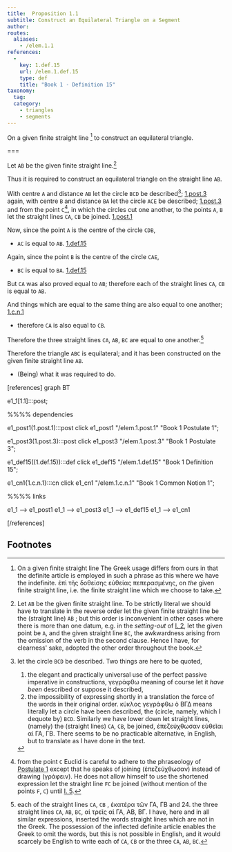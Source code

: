 ```yaml
---
title:  Proposition 1.1
subtitle: Construct an Equilateral Triangle on a Segment
author:
routes:
  aliases:
    - /elem.1.1
references:
  - 
    key: 1.def.15
    url: /elem.1.def.15
    type: def
    title: "Book 1 - Definition 15"
taxonomy:
  tag:
  category:
    - triangles
    - segments
---
```


On a given finite straight line [^1] to construct an equilateral triangle.


===

Let `AB` be the given finite straight line.[^2]

Thus it is required to construct an equilateral triangle on the straight line `AB`. 

With centre `A` and distance `AB` let the circle `BCD` be described[^3]; [1.post.3] again, with centre `B` and distance `BA` let the circle `ACE` be described; [1.post.3] and from the point `C`[^4], in which the circles cut one another, to the points `A`, `B` let the straight lines `CA`, `CB` be joined. [1.post.1] 

Now, since the point `A` is the centre of the circle `CDB`, 
- `AC` is equal to `AB`. [1.def.15]

Again, since the point `B` is the centre of the circle `CAE`, 
- `BC` is equal to `BA`. [1.def.15]

But `CA` was also proved equal to `AB`; therefore each of the straight lines `CA`, `CB` is equal to `AB`.

And things which are equal to the same thing are also equal to one another; [1.c.n.1] 
- therefore `CA` is also equal to `CB`.

Therefore the three straight lines `CA`, `AB`, `BC` are equal to one another.[^5]

Therefore the triangle `ABC` is equilateral; and it has been constructed on the given finite straight line `AB`.


- (Being) what it was required to do.


[1.def.15]: /elem.1.def.15 "Book 1 - Definition 15"
[1.post.1]: /elem.1.post.1 "Book 1 - Postulate 1"
[1.post.3]: /elem.1.post.3 "Book 1 - Postulate 3"
[1.c.n.1]: /elem.1.c.n.1 "Book 1 - Common Notion 1"

[references]
graph BT

e1_1[1.1]:::post;

%%%% dependencies

e1_post1(1.post.1):::post
click e1_post1 "/elem.1.post.1" "Book 1 Postulate 1";

e1_post3(1.post.3):::post
click e1_post3 "/elem.1.post.3" "Book 1 Postulate 3";

e1_def15((1.def.15)):::def
click e1_def15 "/elem.1.def.15" "Book 1 Definition 15";

e1_cn1{1.c.n.1}:::cn
click e1_cn1 "/elem.1.c.n.1" "Book 1 Common Notion 1";

%%%% links

e1_1 --> e1_post1
e1_1 --> e1_post3
e1_1 --> e1_def15
e1_1 --> e1_cn1

[/references]

## Footnotes 

[^1]: On a given finite straight line
    The Greek usage differs from ours in that the definite article is employed in such a phrase as this where we have the indefinite. <foreign lang="greek">ἐπὶ τῆς δοθείσης εὐθείας πεπερασμένης</foreign>, <quote>on <em>the</em> given finite straight line,</quote> i.e. the finite straight line which we choose to take.

[^2]: Let `AB` be the given finite straight line.
    To be strictly literal we should have to translate in the reverse order <quote>let the given finite straight line be the (straight line) `AB`</quote> ; but this order is inconvenient in other cases where there is more than one datum, e.g. in the <em>setting-out</em> of <a href="/elem.1.2">I. 2</a>, <quote>let the given point be `A`, and the given straight line `BC`,</quote> the awkwardness arising from the omission of the verb in the second clause. Hence I have, for clearness' sake, adopted the other order throughout the book.

[^3]: let the circle `BCD` be described.
    Two things are here to be quoted, 
    1. the elegant and practically universal use of the perfect passive imperative in constructions, <foreign lang="greek">γεγράφθω</foreign> meaning of course <quote>let it <em>have been</em> described</quote> or <quote>suppose it described,</quote>
    2. the impossibility of expressing shortly in a translation the force of the words in their original order. <foreign lang="greek">κύκλος γεγράφθω ὸ ΒΓΔ</foreign> means literally <quote>let a circle have been described, the (circle, namely, which I dequote by) `BCD`.</quote> Similarly we have lower down <quote>let straight lines, (namely) the (straight lines) `CA`, `CB`, be joined,</quote> <foreign lang="greek">ἐπεζεύχθωσαν εὐθεῖαι αί ΓΑ, ΓΒ</foreign>. There seems to be no practicable alternative, in English, but to translate as I have done in the text.

[^4]: from the point `C`
    Euclid is careful to adhere to the phraseology of <a href="/elem.1.post.1">Postulate 1</a> except that he speaks of <quote>joining</quote> (<foreign lang="greek">ἐπεζεύχθωσαν</foreign>) instead of <quote>drawing</quote> (<foreign lang="greek">γράφειν</foreign>). He does not allow himself to use the shortened expression <quote>let the straight line `FC` be joined</quote> (without mention of the points `F`, `C`) until <a href="/elem.1.5">I. 5</a>.

[^5]: each of the straight lines `CA`, `CB`
    , <foreign lang="greek">ἑκατέρα τῶν ΓΑ, ΓΒ</foreign> and <span class="bold">24. the three straight</span> lines `CA`, `AB`, `BC`, <foreign lang="greek">αἱ τρεῖς αἱ ΓΑ, ΑΒ, ΒΓ</foreign>. I have, here and in all similar expressions, inserted the words <quote>straight lines</quote> which are not in the Greek. The possession of the inflected definite article enables the Greek to omit the words, but this is not possible in English, and it would scarcely be English to write <quote>each of `CA`, `CB`</quote> or <quote>the three `CA`, `AB`, `BC`.</quote>

